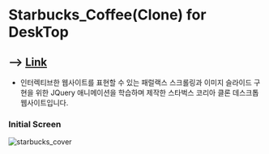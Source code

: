 # Starbucks_Coffee(Clone) for DeskTop

## --> [Link](https://www.juni-official.com/starbucks)

- 인터렉티브한 웹사이트를 표현할 수 있는 패럴랙스 스크롤링과 이미지 슬라이드 구현을 위한 JQuery 애니메이션을 학습하며 제작한 스타벅스 코리아 클론 데스크톱 웹사이트입니다.

### Initial Screen

![starbucks_cover](https://user-images.githubusercontent.com/38034518/121363276-c3e53d00-c971-11eb-8223-e181250da1fd.png)
